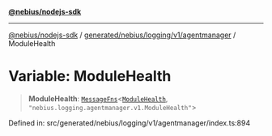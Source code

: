 [**@nebius/nodejs-sdk**](../../../../../../README.md)

---

[@nebius/nodejs-sdk](../../../../../../README.md) / [generated/nebius/logging/v1/agentmanager](../README.md) / ModuleHealth

# Variable: ModuleHealth

> **ModuleHealth**: [`MessageFns`](../../../../../../runtime/protos/core/interfaces/MessageFns.md)\<[`ModuleHealth`](../interfaces/ModuleHealth.md), `"nebius.logging.agentmanager.v1.ModuleHealth"`\>

Defined in: src/generated/nebius/logging/v1/agentmanager/index.ts:894
